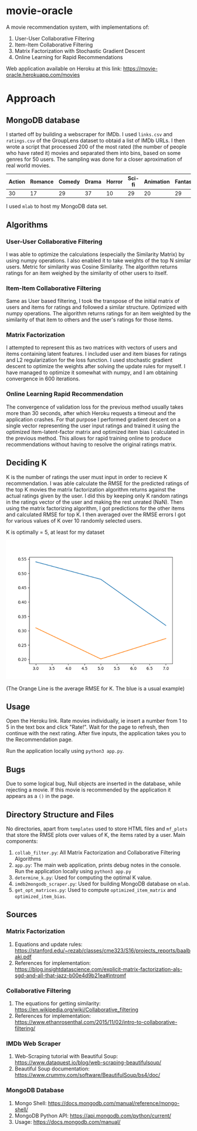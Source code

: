 # movie-oracle
A movie recommendation system, with implementations of:
1. User-User Collaborative Filtering
2. Item-Item Collaborative Filtering
3. Matrix Factorization with Stochastic Gradient Descent
4. Online Learning for Rapid Recommendations

Web application available on Heroku at this link: https://movie-oracle.herokuapp.com/movies

# Approach
## MongoDB database
I started off by building a webscraper for IMDb. I used `links.csv` and `ratings.csv` of the GroupLens dataset to obtaid a list of IMDb URLs. I then wrote a script that processed 200 of the most rated (the number of people who have rated it) movies and separated them into bins, based on some genres for 50 users. The sampling was done for a closer aproximation of real world movies. 

Action | Romance | Comedy | Drama | Horror | Sci-fi | Animation | Fantasy
-------|---------|--------|-------|--------|--------|-----------|-------
30  | 17 | 29 | 37  | 10  | 29 | 20  | 29

I used `mlab` to host my MongoDB data set.

## Algorithms
### User-User Collaborative Filtering
I was able to optimize the calculations (especially the Similarity Matrix) by using numpy operations. I also enabled it to take weights of the top N similar users. Metric for similarity was Cosine Similarity. The algorithm returns ratings for an item weighed by the similarity of other users to itself.
### Item-Item Collaborative Filtering
Same as User based filtering, I took the transpose of the initial matrix of users and items for ratings and followed a similar structure. Optimized with numpy operations. The algorithm returns ratings for an item weighted by the similarity of that item to others and the user's ratings for those items.
### Matrix Factorization
I attempted to represent this as two matrices with vectors of users and items containing latent features. I included user and item biases for ratings and L2 regularization for the loss function. I used stochastic gradient descent to optimize the weights after solving the update rules for myself. I have managed to optimize it somewhat with numpy, and I am obtaining convergence in 600 iterations. 
### Online Learning Rapid Recommendation
The convergence of validation loss for the previous method usually takes more than 30 seconds, after which Heroku requests a timeout and the application crashes. For that purpose I performed gradient descent on a single vector representing the user input ratings and trained it using the optimized item-latent-factor matrix and optimized item bias I calculated in the previous method. This allows for rapid training online to produce recommendations without having to resolve the original ratings matrix.

##  Deciding K
K is the number of ratings the user must input in order to recieve K recommendation. I was able calculate the RMSE for the predicted ratings of the top K movies the matrix factorization algorithm returns against the actual ratings given by the user. I did this by keeping only K random ratings in the ratings vector of the user and making the rest unrated (NaN). Then using the matrix factorizing algorithm, I got predictions for the other items and calculated RMSE for top K. I then averaged over the RMSE errors I got for various values of K over 10 randomly selected users. 

K  is optimally = 5, at least for my dataset

![alt text](https://github.com/divyam02/movie-oracle/blob/master/mf_plots/k_variance.png)

(The Orange Line is the average RMSE for K. The blue is a usual example)

## Usage
Open the Heroku link. Rate movies individually, ie insert a number from 1 to 5 in the text box and click "Rate!". Wait for the page to refresh, then continue with the next rating. After five inputs, the application takes you to the Recommendation page.

Run the application locally using `python3 app.py`.

## Bugs
Due to some logical bug, Null objects are inserted in the database, while rejecting a movie. If this movie is recommended by the application it appears as a `()` in the page.

## Directory Structure and Files
No directories, apart from `templates` used to store HTML files and `mf_plots` that store the RMSE plots over values of K, the items rated by a user. 
Main components:
1. `collab_filter.py`: All Matrix Factorization and Collaborative Filtering Algorithms 
2. `app.py`: The main web application, prints debug notes in the console. Run the application locally using `python3 app.py`
3. `determine_k.py`: Used for computing the optimal K value.
4. `imdb2mongodb_scraper.py`: Used for building MongoDB database on `mlab`.
5. `get_opt_matrices.py`: Used to compute `optimized_item_matrix` and `optimized_item_bias`.

## Sources
### Matrix Factorization
1. Equations and update rules: https://stanford.edu/~rezab/classes/cme323/S16/projects_reports/baalbaki.pdf
2. References for implementation: https://blog.insightdatascience.com/explicit-matrix-factorization-als-sgd-and-all-that-jazz-b00e4d9b21ea#intromf
### Collaborative Filtering
1. The equations for getting similarity: https://en.wikipedia.org/wiki/Collaborative_filtering
2. References for implementation: https://www.ethanrosenthal.com/2015/11/02/intro-to-collaborative-filtering/
### IMDb Web Scraper
1. Web-Scraping tutorial with Beautiful Soup: https://www.dataquest.io/blog/web-scraping-beautifulsoup/
2. Beautiful Soup documentation: https://www.crummy.com/software/BeautifulSoup/bs4/doc/
### MongoDB Database
1. Mongo Shell: https://docs.mongodb.com/manual/reference/mongo-shell/
2. MongoDB Python API: https://api.mongodb.com/python/current/
3. Usage: https://docs.mongodb.com/manual/
